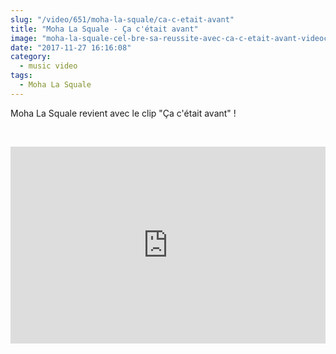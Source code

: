 ```yaml
--- 
slug: "/video/651/moha-la-squale/ca-c-etait-avant"
title: "Moha La Squale - Ça c'était avant"
image: "moha-la-squale-cel-bre-sa-reussite-avec-ca-c-etait-avant-videoclip-649.jpg"
date: "2017-11-27 16:16:08"
category:
  - music video
tags:
  - Moha La Squale
---
```

<p>Moha La Squale revient avec le clip "Ça c'était avant" !</p><br/><p><iframe src="https://www.facebook.com/plugins/video.php?href=https%3A%2F%2Fwww.facebook.com%2Fmohalasquale%2Fvideos%2F264744934052634%2F&show_text=0&width=560" width="100%" height="315" style="border:none;overflow:hidden" scrolling="no" frameborder="0" allowTransparency="true" allowFullScreen="true"></iframe></p>